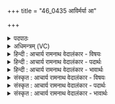 +++
title = "46_0435 आविर्मर्या आ"

+++
<details><summary>पदपाठः</summary>

आ꣣विः꣢। आ꣣। विः꣢। म꣣र्याः। आ꣢। वा꣡ज꣢꣯म्। वा꣣जि꣡नः꣢। अ꣣ग्मन्। देव꣡स्य꣢। स꣣वितुः꣢। स꣣व꣢म्। स्व꣣र्गा꣢न्। स्वः꣣। गा꣢न्। अ꣣र्वन्तः। जयत। ४३५।
</details>

<details><summary>अधिमन्त्रम् (VC)</summary>

- वाजिनः
- ऋण0त्रसदस्यू
- पुरउष्णिक्
- ऋषभः
- ऐन्द्रं काण्डम्
</details>

<details><summary>हिन्दी : आचार्य रामनाथ वेदालंकार - विषयः</summary>

अगले मन्त्र में वाजियों की स्तुति का विषय है।
</details>

<details><summary>हिन्दी : आचार्य रामनाथ वेदालंकार - पदार्थः</summary>

पदार्थान्वयभाषाः -  (वाजिनः) ज्ञानवान् लोग (वाजम्) बल को, और (देवस्य) प्रकाशक (सवितुः) प्रेरक परमात्मा की (सवम्) प्रेरणा को (आ अग्मन्) प्राप्त करते हैं। हे (मर्याः) मनुष्यो ! तुम भी (आविः) अपने आत्मा में बल और परमात्मा की प्रेरणा को प्रकट करो। हे (अर्वन्तः) उद्योगी मनुष्यो ! तुम (स्वर्गान्) सुखमय ब्रहमचर्य, गृहस्थ, वानप्रस्थ और संन्यास लोकों को तथा मुक्तिलोकों को (जयत) जीत लो ॥९॥ इस मन्त्र में ‘अर्वन्तः’ शब्द के प्रयोग से ‘जैसे घोड़े संग्राम को जीत लेते हैं,’ यह उपमालङ्कार ध्वनित होता है। ‘वाजं, वाजि’ तथा ‘सवि, सव’ में छेकानुप्रास और वकार की अनेक बार आवृत्ति में वृत्त्यनुप्रास है ॥९॥
</details>

<details><summary>हिन्दी : आचार्य रामनाथ वेदालंकार - भावार्थः</summary>

भावार्थभाषाः -  मनुष्यों को चाहिए कि आत्मबल का संचय करके और परमात्मा से सत्प्रेरणा लेकर, शुभ कर्म करके लौकिक तथा पारलौकिक सुख को प्राप्त करें ॥९॥
</details>

<details><summary>संस्कृत : आचार्य रामनाथ वेदालंकार - विषयः</summary>

अथ वाजिनां स्तुतिः।
</details>

<details><summary>संस्कृत : आचार्य रामनाथ वेदालंकार - पदार्थः</summary>

पदार्थान्वयभाषाः -  (वाजिनः) ज्ञानवन्तो जनाः (वाजम्) बलम्, (देवस्य) प्रकाशकस्य (सवितुः) प्रेरकस्य परमात्मनः (सवम्) प्रेरणां च। षू प्रेरणे, ‘ॠदोरप् अ० ३।३।५७’ इत्यप्। (आ अग्मन्) आप्नुवन्ति। हे (मर्याः) मनुष्याः ! यूयमपि (आविः) स्वात्मनि बलं परमात्मनः प्रेरणां च आविष्कृणुत। हे (अर्वन्तः) उद्योगिनो जनाः ! ऋ गतिप्रापणयोः धातोर्वनिप्प्रत्यये रूपम्। यूयम् (स्वर्गान्) सुखमयान् ब्रह्मचर्यगृहस्थवानप्रस्थसंन्यासलोकान् मुक्तिलोकांश्च (जयत) अधिगच्छत ॥९॥ अत्र ‘अर्वन्तः’ इति शब्दप्रयोगाद् यथा अश्वाः संग्रामं जयन्तीत्युपमालङ्कारो ध्वन्यते। ‘वाजं, वाजि’, ‘सवि, सव’ इत्यत्र छेकानुप्रासः, वकारस्य चासकृदावृत्तौ वृत्त्यनुप्रासः ॥९॥
</details>

<details><summary>संस्कृत : आचार्य रामनाथ वेदालंकार - भावार्थः</summary>

भावार्थभाषाः -  मनुष्यैरात्मबलं संचित्य परमात्मनः सकाशात् सत्प्रेरणां च गृहीत्वा शुभकर्माणि कृत्वा लौकिक-पारलौकिकसुखं प्राप्तव्यम् ॥९॥
</details>